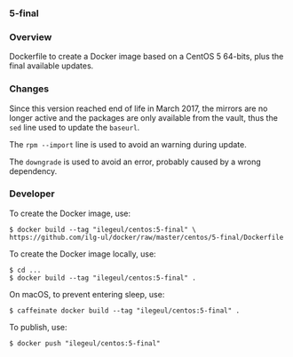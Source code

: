 ### 5-final

### Overview

Dockerfile to create a Docker image based on a CentOS 5 64-bits, plus the final available updates.

### Changes

Since this version reached end of life in March 2017, the mirrors are no longer active and the packages are only available from the vault, thus the `sed` line used to update the `baseurl`.

The `rpm --import` line is used to avoid an warning during update.

The `downgrade` is used to avoid an error, probably caused by a wrong dependency.

### Developer

To create the Docker image, use:

```console
$ docker build --tag "ilegeul/centos:5-final" \
https://github.com/ilg-ul/docker/raw/master/centos/5-final/Dockerfile
```

To create the Docker image locally, use:

```console
$ cd ...
$ docker build --tag "ilegeul/centos:5-final" .
```

On macOS, to prevent entering sleep, use:

```console
$ caffeinate docker build --tag "ilegeul/centos:5-final" .
```

To publish, use:

```console
$ docker push "ilegeul/centos:5-final"
```

